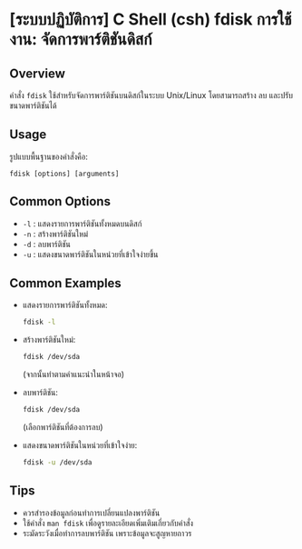 # [ระบบปฏิบัติการ] C Shell (csh) fdisk การใช้งาน: จัดการพาร์ติชันดิสก์

## Overview
คำสั่ง `fdisk` ใช้สำหรับจัดการพาร์ติชันบนดิสก์ในระบบ Unix/Linux โดยสามารถสร้าง ลบ และปรับขนาดพาร์ติชันได้

## Usage
รูปแบบพื้นฐานของคำสั่งคือ:
```
fdisk [options] [arguments]
```

## Common Options
- `-l` : แสดงรายการพาร์ติชันทั้งหมดบนดิสก์
- `-n` : สร้างพาร์ติชันใหม่
- `-d` : ลบพาร์ติชัน
- `-u` : แสดงขนาดพาร์ติชันในหน่วยที่เข้าใจง่ายขึ้น

## Common Examples
- แสดงรายการพาร์ติชันทั้งหมด:
    ```bash
    fdisk -l
    ```

- สร้างพาร์ติชันใหม่:
    ```bash
    fdisk /dev/sda
    ```
    (จากนั้นทำตามคำแนะนำในหน้าจอ)

- ลบพาร์ติชัน:
    ```bash
    fdisk /dev/sda
    ```
    (เลือกพาร์ติชันที่ต้องการลบ)

- แสดงขนาดพาร์ติชันในหน่วยที่เข้าใจง่าย:
    ```bash
    fdisk -u /dev/sda
    ```

## Tips
- ควรสำรองข้อมูลก่อนทำการเปลี่ยนแปลงพาร์ติชัน
- ใช้คำสั่ง `man fdisk` เพื่อดูรายละเอียดเพิ่มเติมเกี่ยวกับคำสั่ง
- ระมัดระวังเมื่อทำการลบพาร์ติชัน เพราะข้อมูลจะสูญหายถาวร